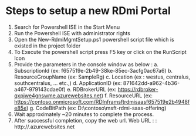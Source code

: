 
# Steps to setup a new RDmi Portal

1. Search for Powershell ISE in the Start Menu
2. Run the Powershell ISE with administrator rights
3. Open the New-RdmiMgmtSetup.ps1 powershell script file which is existed in the project folder
4. To Execute the powershell script press F5 key or click on the RunScript Icon
5. Provide the parameters in the console window as below :
	a. SubscriptionId (ex: f657519e-2b49-38ke-85ec-3acfg0ac67a6)
	b. ResourceGroupName (ex: SampleRg)
	c. Location (ex : westus, centralus, southcentralus, ... etc.,)
	d. ApplicationID (ex: 871642dd-a962-4b36-a467-979143cdae0f)
	e. RDBrokerURL (ex: https://rdbroker-qxpjwe4gnswme.azurewebsites.net)
	f. ResourceURL (ex: https://contoso.onmicrosoft.com/RDInframsftrdmisaasf657519e2b4948fe85e)
	g. CodeBitPath (ex: D:\contoso\msft-rdmi-saas-offering)
6. Wait approximately ~20 minutes to complete the process.
7. After successful completion, copy the web url. 
        Web URL : : http://<webappname>.azurewebsites.net
	
 